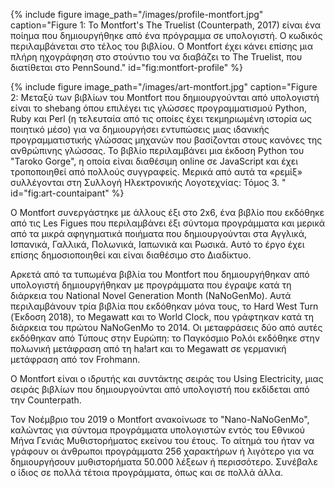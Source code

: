 {% include figure image_path="/images/profile-montfort.jpg" caption="Figure 1: Το Montfort's The Truelist (Counterpath, 2017) είναι ένα ποίημα που δημιουργήθηκε από ένα πρόγραμμα σε υπολογιστή. Ο κωδικός περιλαμβάνεται στο τέλος του βιβλίου. Ο Montfort έχει κάνει επίσης μια πλήρη ηχογράφηση στο στούντιο του να διαβάζει το The Truelist, που διατίθεται στο PennSound." id="fig:montfort-profile" %}

{% include figure image_path="/images/art-montfort.jpg" caption="Figure 2: Μεταξύ των βιβλίων του Montfort που δημιουργούνται από υπολογιστή είναι το shebang όπου επιλέγει τις γλώσσες προγραμματισμού Python, Ruby και Perl (η τελευταία από τις οποίες έχει τεκμηριωμένη ιστορία ως ποιητικό μέσο) για να δημιουργήσει εντυπώσεις μιας ιδανικής προγραμματιστικής γλώσσας μηχανών που βασίζονται στους κανόνες της ανθρώπινης γλώσσας. Το βιβλίο περιλαμβάνει μια έκδοση Python του "Taroko Gorge", η οποία είναι διαθέσιμη online σε JavaScript και έχει τροποποιηθεί από πολλούς συγγραφείς. Μερικά από αυτά τα «ρεμίξ» συλλέγονται στη Συλλογή Ηλεκτρονικής Λογοτεχνίας: Τόμος 3.
" id="fig:art-countaipant" %}

Ο Montfort συνεργάστηκε με άλλους έξι στο 2x6, ένα βιβλίο που εκδόθηκε από τις Les Figues που περιλαμβάνει έξι σύντομα προγράμματα και μερικά από τα μικρά αφηγηματικά ποιήματα που δημιουργούνται στα Αγγλικά, Ισπανικά, Γαλλικά, Πολωνικά, Ιαπωνικά και Ρωσικά. Αυτό το έργο έχει επίσης δημοσιοποιηθεί και είναι διαθέσιμο στο Διαδίκτυο. 

Αρκετά από τα τυπωμένα βιβλία του Montfort που δημιουργήθηκαν από υπολογιστή δημιουργήθηκαν με προγράμματα που έγραψε κατά τη διάρκεια του National Novel Generation Month (NaNoGenMo). Αυτά περιλαμβάνουν τρία βιβλία που εκδόθηκαν μόνα τους, το Hard West Turn (Έκδοση 2018), το Megawatt και το World Clock, που γράφτηκαν κατά τη διάρκεια του πρώτου NaNoGenMo το 2014. Οι μεταφράσεις δύο από αυτές εκδόθηκαν από Τύπους στην Ευρώπη: το Παγκόσμιο Ρολόι εκδόθηκε στην πολωνική μετάφραση από τη ha!art και το Megawatt σε γερμανική μετάφραση από τον Frohmann.

Ο Montfort είναι ο ιδρυτής και συντάκτης σειράς του Using Electricity, μιας σειράς βιβλίων που δημιουργούνται από υπολογιστή που εκδίδεται από την Counterpath.

Τον Νοέμβριο του 2019 ο Montfort ανακοίνωσε το "Nano-NaNoGenMo", καλώντας για σύντομα προγράμματα υπολογιστών εντός του Εθνικού Μήνα Γενιάς Μυθιστορήματος εκείνου του έτους. Το αίτημά του ήταν να γράφουν οι άνθρωποι προγράμματα 256 χαρακτήρων ή λιγότερο για να δημιουργήσουν μυθιστορήματα 50.000 λέξεων ή περισσότερο. Συνέβαλε ο ίδιος σε πολλά τέτοια προγράμματα, όπως και σε πολλά άλλα.
